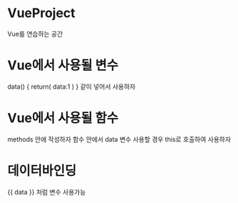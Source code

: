 # VueProject
Vue를 연습하는 공간

# Vue에서 사용될 변수
data() { return( data:1 ) } 같이 넣어서 사용하자

# Vue에서 사용될 함수
methods 안에 작성하자
함수 안에서 data 변수 사용할 경우 this로 호출하여 사용하자

# 데이터바인딩
{{ data }} 처럼 변수 사용가능

